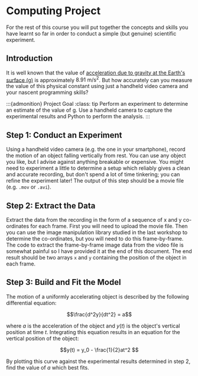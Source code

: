 # Computing Project
For the rest of this course you will put together the concepts and skills you have learnt so far in order to conduct a simple (but genuine) scientific experiment.

## Introduction

It is well known that the value of [acceleration due to gravity at the Earth's surface (g)](https://en.wikipedia.org/wiki/Gravity_of_Earth) is approximately $8.91~\mathrm{m}/\mathrm{s}^2$. But how accurately can you measure the value of this physical constant using just a handheld video camera and your nascent programming skills?

:::{admonition} Project Goal
:class: tip
Perform an experiment to determine an estimate of the value of g. Use a handheld camera to capture the experimental results and Python to perform the analysis.
:::

## Step 1: Conduct an Experiment

Using a handheld video camera (e.g. the one in your smartphone), record the motion of an object falling vertically from rest. You can use any object you like, but I advise against anything breakable or expensive. You might need to experiment a little to determine a setup which reliably gives a clean and accurate recording, but don't spend a lot of time tinkering; you can refine the experiment later! The output of this step should be a movie file (e.g. `.mov` or `.avi`).

## Step 2: Extract the Data

Extract the data from the recording in the form of a sequence of x and y co-ordinates for each frame.
First you will need to upload the movie file. Then you can use the image manipulation library studied in the last workshop to determine the co-ordinates, but you will need to do this frame-by-frame. The code to extract the frame-by-frame image data from the video file is somewhat painful so I have provided it at the end of this document. The end result should be two arrays `x` and `y` containing the position of the object in each frame.

## Step 3: Build and Fit the Model

The motion of a uniformly accelerating object is described by the following differential equation:

$$\frac{d^2y}{dt^2} = a$$

where $a$ is the acceleration of the object and $y(t)$ is the object's vertical position at time $t$. Integrating this equation results in an equation for the vertical position of the object:

$$y(t) = y_0 - \frac{1}{2}at^2 $$

By plotting this curve against the experimental results determined in step 2, find the value of $a$ which best fits.
